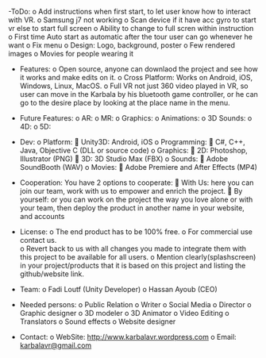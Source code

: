 -ToDo:
	o Add instructions when first start, to let user know how to interact with VR.
	o Samsung j7 not working
	o Scan device if it have acc gyro to start vr else to start full screen
	o Ability to change to full scren within instruction
	o First time Auto start as automatic after the tour user can go whenever he want
	o Fix menu
	o Design: Logo, background, poster
	o Few rendered images
	o Movies for people wearing it

- Features:
	o Open source, anyone can downlaod the project and see how it works and make edits on it.
	o Cross Platform: Works on Android, iOS, Windows, Linux, MacOS.
	o Full VR not just 360 video played in VR, so user can move in the Karbala by his bluetooth game controller, or he can go to the desire place by looking at the place name in the menu.
	
- Future Features:
	o AR:
	o MR:
	o Graphics:
	o Animations:
	o 3D Sounds:
	o 4D:
	o 5D:
- Dev:
	o Platform:
		 Unity3D: Android, iOS
	o Programming:
		 C#, C++, Java, Objective C (DLL or source code)
	o Graphics:
		 2D: Photoshop, Illustrator (PNG)
		 3D: 3D Studio Max (FBX)
	o Sounds:
		 Adobe SoundBooth (WAV)
	o Movies:
		 Adobe Premiere and After Effects (MP4)
- Cooperation:
	You have 2 options to cooperate:
		 With Us: here you can join our team, work with us to empower and enrich the project.
		 By yourself: or you can work on the project the way you love alone or with your team, then deploy the product in another name in your website, and accounts 

- License:
	o The end product has to be 100% free.
	o For commercial use contact us.	
	o Revert back to us with all changes you made to integrate them with this project to be available for all users.
	o Mention clearly(splashscreen) in your project/products that it is based on this project and listing the github/website link.

- Team:
	o Fadi Loutf (Unity Developer)
	o Hassan Ayoub (CEO)

- Needed persons:
	o Public Relation
	o Writer
	o Social Media
	o Director
	o Graphic designer
	o 3D modeler
	o 3D Animator
	o Video Editing
	o Translators
	o Sound effects
	o Website designer
	
- Contact:
	o WebSite: http://www.karbalavr.wordpress.com
	o Email: karbalavr@gmail.com
